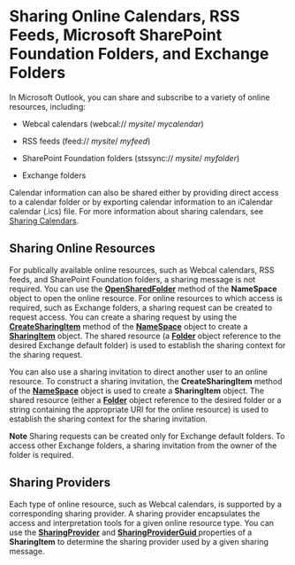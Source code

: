 
# Sharing Online Calendars, RSS Feeds, Microsoft SharePoint Foundation Folders, and Exchange Folders

 In Microsoft Outlook, you can share and subscribe to a variety of online resources, including:


- Webcal calendars (webcal:// _mysite_/ _mycalendar_)
    
- RSS feeds (feed:// _mysite_/ _myfeed_)
    
- SharePoint Foundation folders (stssync:// _mysite_/ _myfolder_)
    
- Exchange folders
    

Calendar information can also be shared either by providing direct access to a calendar folder or by exporting calendar information to an iCalendar calendar (.ics) file. For more information about sharing calendars, see  [Sharing Calendars](03e0b693-5446-ca62-f868-69a583087966.md).


## Sharing Online Resources

For publically available online resources, such as Webcal calendars, RSS feeds, and SharePoint Foundation folders, a sharing message is not required. You can use the  **[OpenSharedFolder](907efeab-8a37-98a6-f241-0a051f03f472.md)** method of the **NameSpace** object to open the online resource. For online resources to which access is required, such as Exchange folders, a sharing request can be created to request access. You can create a sharing request by using the **[CreateSharingItem](4c93d347-cc39-eb5d-bf08-125b69f91eb6.md)** method of the **[NameSpace](f0dcaa19-07f5-5d42-a3bf-2e42b7885644.md)** object to create a **[SharingItem](63dd3451-44f3-7cc4-c6e2-7dad5835a7d2.md)** object. The shared resource (a **[Folder](3cf6cda8-6d70-666e-2643-9d9c5b9cacfc.md)** object reference to the desired Exchange default folder) is used to establish the sharing context for the sharing request.

You can also use a sharing invitation to direct another user to an online resource. To construct a sharing invitation, the  **CreateSharingItem** method of the **[NameSpace](f0dcaa19-07f5-5d42-a3bf-2e42b7885644.md)** object is used to create a **SharingItem** object. The shared resource (either a **[Folder](3cf6cda8-6d70-666e-2643-9d9c5b9cacfc.md)** object reference to the desired folder or a string containing the appropriate URI for the online resource) is used to establish the sharing context for the sharing invitation.


 **Note**  Sharing requests can be created only for Exchange default folders. To access other Exchange folders, a sharing invitation from the owner of the folder is required.


## Sharing Providers

Each type of online resource, such as Webcal calendars, is supported by a corresponding sharing provider. A sharing provider encapsulates the access and interpretation tools for a given online resource type. You can use the  **[SharingProvider](ce903565-3e07-677a-5e69-d77fc742a7fa.md)** and **[SharingProviderGuid ](178a8743-1cb6-df30-2f00-6d8e7c332bbe.md)** properties of a **SharingItem** to determine the sharing provider used by a given sharing message.

